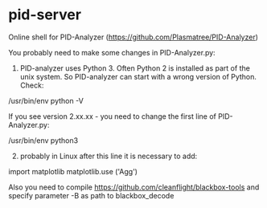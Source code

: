 # pid-server

Online shell for PID-Analyzer (https://github.com/Plasmatree/PID-Analyzer)


You probably need to make some changes in PID-Analyzer.py:

1) PID-analyzer uses Python 3. Often Python 2 is installed as part of the unix system. So PID-analyzer can start with a wrong version of Python. Check:

/usr/bin/env python -V

If you see version 2.xx.xx - you need to change the first line of PID-Analyzer.py:

/usr/bin/env python3

2) probably in Linux after this line it is necessary to add:

import matplotlib
matplotlib.use ('Agg')

Also you need to compile https://github.com/cleanflight/blackbox-tools and specify parameter -B as path to blackbox_decode
